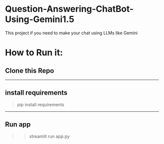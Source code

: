 # Question-Answering-ChatBot-Using-Gemini1.5

This project if you need to make your chat using LLMs like Gemini 

# **How to Run it:**
## Clone this Repo
***
## install requirements 
> pip install requirements
***
## Run app
>>  streamlit run app.py
